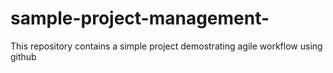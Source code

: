 # sample-project-management-
This repository contains a simple project demostrating agile workflow using github
